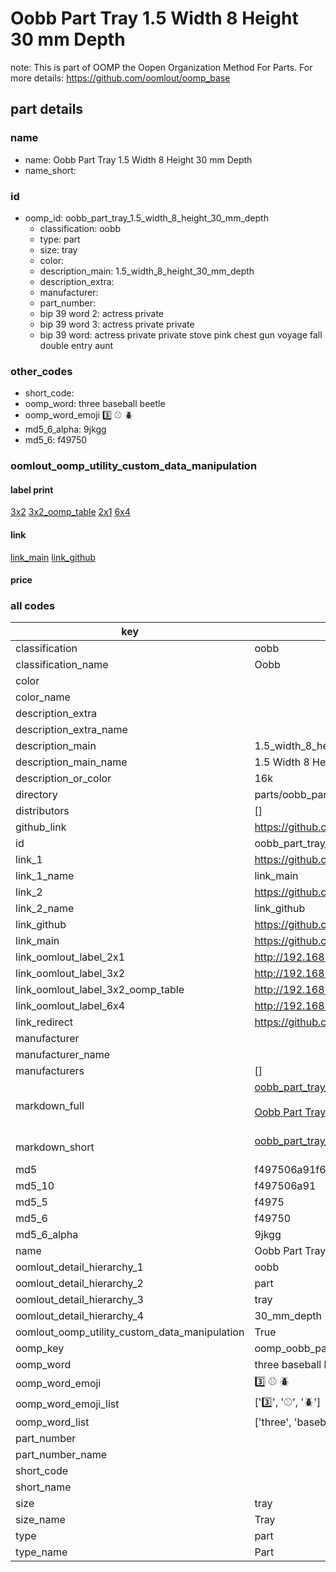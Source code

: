 # Oobb Part Tray 1.5 Width 8 Height 30 mm Depth  

note: This is part of OOMP the Oopen Organization Method For Parts. For more details: https://github.com/oomlout/oomp_base

##  part details
  







### name
* name: Oobb Part Tray 1.5 Width 8 Height 30 mm Depth
* name_short: 
### id
* oomp_id: oobb_part_tray_1.5_width_8_height_30_mm_depth
  * classification: oobb
  * type: part
  * size: tray
  * color: 
  * description_main: 1.5_width_8_height_30_mm_depth
  * description_extra: 
  * manufacturer: 
  * part_number: 
  * bip 39 word 2: actress private
  * bip 39 word 3: actress private private
  * bip 39 word: actress private private stove pink chest gun voyage fall double entry aunt

### other_codes
* short_code: 
* oomp_word: three baseball beetle
* oomp_word_emoji :three: :baseball: :beetle:
* md5_6_alpha: 9jkgg
* md5_6: f49750






### oomlout_oomp_utility_custom_data_manipulation
#### label print
[3x2](http://192.168.1.245:1112/?label=oomp%209jkgg)
[3x2_oomp_table](http://192.168.1.108:1112/?label=oomp%209jkgg)
[2x1](http://192.168.1.242:1112/?label=oomp%209jkgg)
[6x4](http://192.168.1.55:1112/?label=oomp%209jkgg)    

#### link

[link_main](https://github.com/oomlout/oomlout_oomp_version_1_messy/tree/main/parts/oobb_part_tray_1.5_width_8_height_30_mm_depth) [link_github](https://github.com/oomlout/oomlout_oomp_version_1_messy/tree/main/parts/oobb_part_tray_1.5_width_8_height_30_mm_depth)                             

#### price







### all codes 
| key | value |  
| --- | --- |  
| classification | oobb |  
| classification_name | Oobb |  
| color |  |  
| color_name |  |  
| description_extra |  |  
| description_extra_name |  |  
| description_main | 1.5_width_8_height_30_mm_depth |  
| description_main_name | 1.5 Width 8 Height 30 mm Depth |  
| description_or_color | 16k |  
| directory | parts/oobb_part_tray_1.5_width_8_height_30_mm_depth |  
| distributors | [] |  
| github_link | https://github.com/oomlout/oomlout_oomp_part_src/tree/main/parts/oobb_part_tray_1.5_width_8_height_30_mm_depth |  
| id | oobb_part_tray_1.5_width_8_height_30_mm_depth |  
| link_1 | https://github.com/oomlout/oomlout_oomp_version_1_messy/tree/main/parts/oobb_part_tray_1.5_width_8_height_30_mm_depth |  
| link_1_name | link_main |  
| link_2 | https://github.com/oomlout/oomlout_oomp_version_1_messy/tree/main/parts/oobb_part_tray_1.5_width_8_height_30_mm_depth |  
| link_2_name | link_github |  
| link_github | https://github.com/oomlout/oomlout_oomp_version_1_messy/tree/main/parts/oobb_part_tray_1.5_width_8_height_30_mm_depth |  
| link_main | https://github.com/oomlout/oomlout_oomp_version_1_messy/tree/main/parts/oobb_part_tray_1.5_width_8_height_30_mm_depth |  
| link_oomlout_label_2x1 | http://192.168.1.242:1112/?label=oomp%209jkgg |  
| link_oomlout_label_3x2 | http://192.168.1.245:1112/?label=oomp%209jkgg |  
| link_oomlout_label_3x2_oomp_table | http://192.168.1.108:1112/?label=oomp%209jkgg |  
| link_oomlout_label_6x4 | http://192.168.1.55:1112/?label=oomp%209jkgg |  
| link_redirect | https://github.com/oomlout/oomlout_oomp_version_1_messy/tree/main/parts/oobb_part_tray_1.5_width_8_height_30_mm_depth |  
| manufacturer |  |  
| manufacturer_name |  |  
| manufacturers | [] |  
| markdown_full | [oobb_part_tray_1.5_width_8_height_30_mm_depth](none)<br>[](none)<br>[Oobb Part Tray 1.5 Width 8 Height 30 Mm Depth](none)<br><br> |  
| markdown_short | [oobb_part_tray_1.5_width_8_height_30_mm_depth](none)<br><br> |  
| md5 | f497506a91f60cfc9e528d6b566ac816 |  
| md5_10 | f497506a91 |  
| md5_5 | f4975 |  
| md5_6 | f49750 |  
| md5_6_alpha | 9jkgg |  
| name | Oobb Part Tray 1.5 Width 8 Height 30 mm Depth |  
| oomlout_detail_hierarchy_1 | oobb |  
| oomlout_detail_hierarchy_2 | part |  
| oomlout_detail_hierarchy_3 | tray |  
| oomlout_detail_hierarchy_4 | 30_mm_depth |  
| oomlout_oomp_utility_custom_data_manipulation | True |  
| oomp_key | oomp_oobb_part_tray_1.5_width_8_height_30_mm_depth |  
| oomp_word | three baseball beetle |  
| oomp_word_emoji | :three: :baseball: :beetle: |  
| oomp_word_emoji_list | [':three:', ':baseball:', ':beetle:'] |  
| oomp_word_list | ['three', 'baseball', 'beetle'] |  
| part_number |  |  
| part_number_name |  |  
| short_code |  |  
| short_name |  |  
| size | tray |  
| size_name | Tray |  
| type | part |  
| type_name | Part |  
